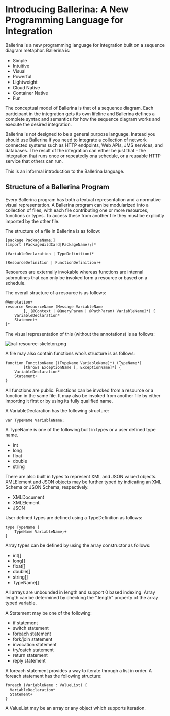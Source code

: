 # Introducing Ballerina: A New Programming Language for Integration

Ballerina is a new programming language for integration built on a sequence diagram metaphor. Ballerina is:
- Simple
- Intuitive
- Visual
- Powerful
- Lightweight
- Cloud Native
- Container Native
- Fun

The conceptual model of Ballerina is that of a sequence diagram. Each participant in the integration gets its own lifeline and Ballerina defines a complete syntax and semantics for how the sequence diagram works and execute the desired integration.

Ballerina is not designed to be a general purpose language. Instead you should use Ballerina if you need to integrate a collection of network connected systems such as HTTP endpoints, Web APIs, JMS services, and databases. The result of the integration can either be just that - the integration that runs once or repeatedly ona  schedule, or a reusable HTTP service that others can run.

This is an informal introduction to the Ballerina language.

## Structure of a Ballerina Program
Every Ballerina program has both a textual representation and a normative visual representation. A Ballerina program can be modularized into a collection of files, with each file contributing one or more resources, functions or types. To access these from another file they must be explicitly imported by the other file.

The structure of a file in Ballerina is as follow:

```
[package PackageName;]
[import (PackageWildCard|PackageName);]*

(VariableDeclaration | TypeDefinition)*

(ResourceDefinition | FunctionDefinition)+
```

Resources are externally invokable whereas functions are internal subroutines that can only be invoked form a resource or based on a schedule.

The overall structure of a resource is as follows:

```
@Annotation+
resource ResourceName (Message VariableName
        [, (@Context | @QueryParam | @PathParam) VariableName]*) {
    VariableDeclaration*
    Statement+
}*
```

The visual representation of this (without the annotations) is as follows:

![bal-resource-skeleton.png]()

A file may also contain functions who’s structure is as follows:

```
function FunctionName ((TypeName VariableName)*) (TypeName*)
        [throws ExceptionName [, ExceptionName]*] {
    VariableDeclaration*
    Statement+
}
```
All functions are public. Functions can be invoked from a resource or a function in the same file. It may also be invoked from another file by either importing it first or by using its fully qualified name.

A VariableDeclaration has the following structure:

```
var TypeName VariableName;
```
A TypeName is one of the following built in types or a user defined type name.
- int
- long
- float
- double
- string

There are also built in types to represent XML and JSON valued objects. XMLElement and JSON objects may be further typed by indicating an XML Schema or JSON Schema, respectively.
- XMLDocument
- XMLElement
- JSON

User defined types are defined using a TypeDefinition as follows:
```
type TypeName {
    TypeName VariableName;+
}
```

Array types can be defined by using the array constructor as follows:
- int[]
- long[]
- float[]
- double[]
- string[]
- TypeName[]

All arrays are unbounded in length and support 0 based indexing. Array length can be determined by checking the ".length" property of the array typed variable.

A Statement may be one of the following:
- if statement
- switch statement
- foreach statement
- fork/join statement
- invocation statement
- try/catch statement
- return statement
- reply statement

A foreach statement provides a way to iterate through a list in order. A foreach statement has the following structure:
```
foreach (VariableName : ValueList) {
  VariableDeclaration*
  Statement+
}
```
A ValueList may be an array or any object which supports iteration.
